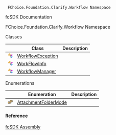 ﻿     FChoice.Foundation.Clarify.Workflow Namespace                                                   

fcSDK Documentation

FChoice.Foundation.Clarify.Workflow Namespace

Classes

|   | Class | Description |
| --- | --- | --- |
| ![Class](dotnetimages/Class.png) | [WorkflowException](fcSDK~FChoice.Foundation.Clarify.Workflow.WorkflowException.md) |   |
| ![Class](dotnetimages/Class.png) | [WorkFlowInfo](fcSDK~FChoice.Foundation.Clarify.Workflow.WorkFlowInfo.md) |   |
| ![Class](dotnetimages/Class.png) | [WorkflowManager](fcSDK~FChoice.Foundation.Clarify.Workflow.WorkflowManager.md) |   |

Enumerations

|   | Enumeration | Description |
| --- | --- | --- |
| ![Enumeration](dotnetimages/Enumeration.png) | [AttachmentFolderMode](fcSDK~FChoice.Foundation.Clarify.Workflow.AttachmentFolderMode.md) |   |



#### Reference

[fcSDK Assembly](fcSDK.md)